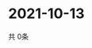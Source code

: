 # 2021-10-13
  共 0条

  <!-- BEGIN -->
  <!-- 最后更新时间Wed Oct 13 2021 07:03:42 GMT+0000 (Coordinated Universal Time) -->
  
  <!-- END -->
  
  